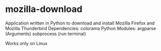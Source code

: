 # mozilla-download

Application written in Python to download and install Mozilla Firefox and Mozilla Thunderbird
Dependencies: colorama
Python Modules: argparse (Arguments)
subprocess (run terminal)

Works only on Linux
